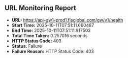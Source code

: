 ## URL Monitoring Report

- **URL:** https://api-gw1-prod1.fisglobal.com/gw/v1/health
- **Start Time:** 2025-10-11T07:51:11.660487
- **End Time:** 2025-10-11T07:51:11.917503
- **Total Time Taken:** 0.257016 seconds
- **HTTP Status Code:** 403
- **Status:** Failure
- **Failure Reason:** HTTP Status Code: 403

